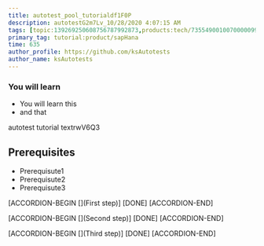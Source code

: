 ```yaml
---
title: autotest_pool_tutorialdf1F0P
description: autotestG2m7Lv_10/28/2020 4:07:15 AM
tags: [topic:139269250608756787992873,products:tech/73554900100700000996,tutorial:experience/advanced]
primary_tag: tutorial:product/sapHana
time: 635
author_profile: https://github.com/ksAutotests
author_name: ksAutotests
---
```

### You will learn
- You will learn this
- and that

autotest tutorial textrwV6Q3

## Prerequisites
- Prerequisute1
- Prerequisute2
- Prerequisute3

[ACCORDION-BEGIN [](First step)]
[DONE]
[ACCORDION-END]

[ACCORDION-BEGIN [](Second step)]
[DONE]
[ACCORDION-END]

[ACCORDION-BEGIN [](Third step)]
[DONE]
[ACCORDION-END]


